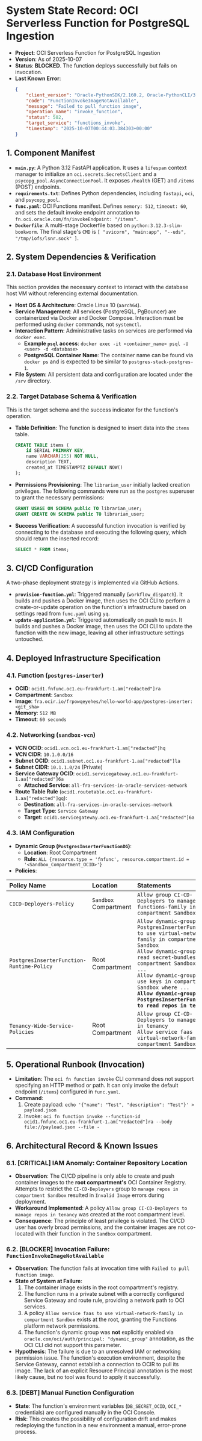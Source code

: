 
# System State Record: OCI Serverless Function for PostgreSQL Ingestion

-   **Project**: OCI Serverless Function for PostgreSQL Ingestion
-   **Version**: As of 2025-10-07
-   **Status**: **BLOCKED**. The function deploys successfully but fails on invocation.
-   **Last Known Error**:
    ```json
    {
        "client_version": "Oracle-PythonSDK/2.160.2, Oracle-PythonCLI/3.66.2",
        "code": "FunctionInvokeImageNotAvailable",
        "message": "Failed to pull function image",
        "operation_name": "invoke_function",
        "status": 502,
        "target_service": "functions_invoke",
        "timestamp": "2025-10-07T00:44:03.384303+00:00"
    }
    ```

## 1. Component Manifest

-   **`main.py`**: A Python 3.12 FastAPI application. It uses a `lifespan` context manager to initialize an `oci.secrets.SecretsClient` and a `psycopg_pool.AsyncConnectionPool`. It exposes `/health` (GET) and `/items` (POST) endpoints.
-   **`requirements.txt`**: Defines Python dependencies, including `fastapi`, `oci`, and `psycopg_pool`.
-   **`func.yaml`**: OCI Functions manifest. Defines `memory: 512`, `timeout: 60`, and sets the default invoke endpoint annotation to `fn.oci.oracle.com/fn/invokeEndpoint: "/items"`.
-   **`Dockerfile`**: A multi-stage Dockerfile based on `python:3.12.3-slim-bookworm`. The final stage's `CMD` is `[ "uvicorn", "main:app", "--uds", "/tmp/iofs/lsnr.sock" ]`.

## 2. System Dependencies & Verification

### 2.1. Database Host Environment
This section provides the necessary context to interact with the database host VM without referencing external documentation.
-   **Host OS & Architecture**: Oracle Linux 10 (`aarch64`).
-   **Service Management**: All services (PostgreSQL, PgBouncer) are containerized via Docker and Docker Compose. Interaction must be performed using `docker` commands, not `systemctl`.
-   **Interaction Pattern**: Administrative tasks on services are performed via `docker exec`.
    -   **Example `psql` access**: `docker exec -it <container_name> psql -U <user> -d <database>`
    -   **PostgreSQL Container Name**: The container name can be found via `docker ps` and is expected to be similar to `postgres-stack-postgres-1`.
-   **File System**: All persistent data and configuration are located under the `/srv` directory.

### 2.2. Target Database Schema & Verification
This is the target schema and the success indicator for the function's operation.
-   **Table Definition**: The function is designed to insert data into the `items` table.
    ```sql
    CREATE TABLE items (
        id SERIAL PRIMARY KEY,
        name VARCHAR(255) NOT NULL,
        description TEXT,
        created_at TIMESTAMPTZ DEFAULT NOW()
    );
    ```
-   **Permissions Provisioning**: The `librarian_user` initially lacked creation privileges. The following commands were run as the `postgres` superuser to grant the necessary permissions:
    ```sql
    GRANT USAGE ON SCHEMA public TO librarian_user;
    GRANT CREATE ON SCHEMA public TO librarian_user;
    ```
-   **Success Verification**: A successful function invocation is verified by connecting to the database and executing the following query, which should return the inserted record:
    ```sql
    SELECT * FROM items;
    ```

## 3. CI/CD Configuration

A two-phase deployment strategy is implemented via GitHub Actions.
-   **`provision-function.yml`**: Triggered manually (`workflow_dispatch`). It builds and pushes a Docker image, then uses the OCI CLI to perform a create-or-update operation on the function's infrastructure based on settings read from `func.yaml` using `yq`.
-   **`update-application.yml`**: Triggered automatically on push to `main`. It builds and pushes a Docker image, then uses the OCI CLI to update the function with the new image, leaving all other infrastructure settings untouched.

## 4. Deployed Infrastructure Specification

### 4.1. Function (`postgres-inserter`)
-   **OCID**: `ocid1.fnfunc.oc1.eu-frankfurt-1.am["redacted"]ra`
-   **Compartment**: `Sandbox`
-   **Image**: `fra.ocir.io/frpowqeyehes/hello-world-app/postgres-inserter:<git_sha>`
-   **Memory**: `512 MB`
-   **Timeout**: `60 seconds`

### 4.2. Networking (`sandbox-vcn`)
-   **VCN OCID**: `ocid1.vcn.oc1.eu-frankfurt-1.am["redacted"]hq`
-   **VCN CIDR**: `10.1.0.0/16`
-   **Subnet OCID**: `ocid1.subnet.oc1.eu-frankfurt-1.aa["redacted"]la`
-   **Subnet CIDR**: `10.1.1.0/24` (Private)
-   **Service Gateway OCID**: `ocid1.servicegateway.oc1.eu-frankfurt-1.aa["redacted"]6a`
    -   **Attached Service**: `all-fra-services-in-oracle-services-network`
-   **Route Table Rule** (`ocid1.routetable.oc1.eu-frankfurt-1.aa["redacted"]gq`):
    -   **Destination**: `all-fra-services-in-oracle-services-network`
    -   **Target Type**: `Service Gateway`
    -   **Target**: `ocid1.servicegateway.oc1.eu-frankfurt-1.aa["redacted"]6a`

### 4.3. IAM Configuration
-   **Dynamic Group (`PostgresInserterFunctionDG`)**:
    -   **Location**: Root Compartment
    -   **Rule**: `ALL {resource.type = 'fnfunc', resource.compartment.id = '<Sandbox_Compartment_OCID>'}`
-   **Policies**:

| Policy Name | Location | Statements |
| :--- | :--- | :--- |
| `CICD-Deployers-Policy` | `Sandbox` Compartment | `Allow group CI-CD-Deployers to manage functions-family in compartment Sandbox` |
| `PostgresInserterFunction-Runtime-Policy` | Root Compartment | `Allow dynamic-group PostgresInserterFunctionDG to use virtual-network-family in compartment Sandbox`<br>`Allow dynamic-group ... to read secret-bundles in compartment Sandbox where ...`<br>`Allow dynamic-group ... to use keys in compartment Sandbox where ...`<br>**`Allow dynamic-group PostgresInserterFunctionDG to read repos in tenancy`** |
| `Tenancy-Wide-Service-Policies` | Root Compartment | `Allow group CI-CD-Deployers to manage repos in tenancy`<br>`Allow service faas to use virtual-network-family in compartment Sandbox` |

## 5. Operational Runbook (Invocation)

-   **Limitation**: The `oci fn function invoke` CLI command does not support specifying an HTTP method or path. It can only invoke the default endpoint (`/items`) configured in `func.yaml`.
-   **Command**:
    1.  Create payload: `echo '{"name": "Test", "description": "Test"}' > payload.json`
    2.  Invoke: `oci fn function invoke --function-id ocid1.fnfunc.oc1.eu-frankfurt-1.am["redacted"]ra --body file://payload.json --file -`

## 6. Architectural Record & Known Issues

### 6.1. [CRITICAL] IAM Anomaly: Container Repository Location
-   **Observation**: The CI/CD pipeline is only able to create and push container images to the **root compartment's** OCI Container Registry. Attempts to restrict the `CI-CD-Deployers` group to `manage repos in compartment Sandbox` resulted in `Invalid Image` errors during deployment.
-   **Workaround Implemented**: A policy `Allow group CI-CD-Deployers to manage repos in tenancy` was created at the root compartment level.
-   **Consequence**: The principle of least privilege is violated. The CI/CD user has overly broad permissions, and the container images are not co-located with their function in the `Sandbox` compartment.

### 6.2. [BLOCKER] Invocation Failure: `FunctionInvokeImageNotAvailable`
-   **Observation**: The function fails at invocation time with `Failed to pull function image`.
-   **State of System at Failure**:
    1.  The container image exists in the root compartment's registry.
    2.  The function runs in a private subnet with a correctly configured Service Gateway and route rule, providing a network path to OCI services.
    3.  A policy `Allow service faas to use virtual-network-family in compartment Sandbox` exists at the root, granting the Functions platform network permissions.
    4.  The function's dynamic group was **not** explicitly enabled via `oracle.com/oci/auth/principal: "dynamic_group"` annotation, as the OCI CLI did not support this parameter.
-   **Hypothesis**: The failure is due to an unresolved IAM or networking permission issue. The function's execution environment, despite the Service Gateway, cannot establish a connection to OCIR to pull its image. The lack of an explicit Resource Principal annotation is the most likely cause, but no tool was found to apply it successfully.

### 6.3. [DEBT] Manual Function Configuration
-   **State**: The function's environment variables (`DB_SECRET_OCID`, `OCI_*` credentials) are configured manually in the OCI Console.
-   **Risk**: This creates the possibility of configuration drift and makes redeploying the function in a new environment a manual, error-prone process.